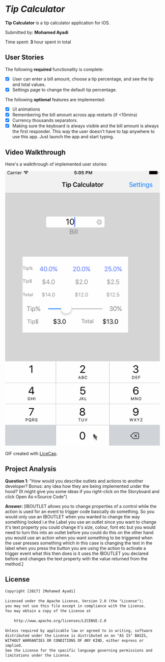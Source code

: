 # *Tip Calculator*

**Tip Calculator** is a tip calculator application for iOS.

Submitted by: **Mohamed Ayadi**

Time spent: **3** hour spent in total

## User Stories

The following **required** functionality is complete:

* [x] User can enter a bill amount, choose a tip percentage, and see the tip and total values.
* [x] Settings page to change the default tip percentage.

The following **optional** features are implemented:
* [x] UI animations
* [x] Remembering the bill amount across app restarts (if <10mins)
* [x] Currency thousands separators.
* [x] Making sure the keyboard is always visible and the bill amount is always the first responder. This way the user doesn't have to tap anywhere to use this app. Just launch the app and start typing.

## Video Walkthrough 

Here's a walkthrough of implemented user stories:

![Video Walkthrough](tipCalculatorWalkthrough.gif)

GIF created with [LiceCap](http://www.cockos.com/licecap/).

## Project Analysis

**Question 1**: "How would you describe outlets and actions to another developer? Bonus: any idea how they are being implemented under the hood? (It might give you some ideas if you right-click on the Storyboard and click Open As->Source Code")

**Answer:** [IBOUTLET allows you to change properties of a control while the action is used for an event to trigger code basically do something. So you would only use an IBOUTLET when you wanted to change the way something looked i.e the Label you use an outlet since you want to change it's text property you could change it's size, colour, font etc but you would need to turn this into an outlet before you could do this on the other hand you would use an action when you want something to be triggered when the user presses something which in this case is changing the text in the label when you press the button you are using the action to activate a trigger event what this then does is it uses the IBOUTLET you declared before and changes the text property with the value returned from the method.]

## License

    Copyright [2017] [Mohamed Ayadi]

    Licensed under the Apache License, Version 2.0 (the "License");
    you may not use this file except in compliance with the License.
    You may obtain a copy of the License at

        http://www.apache.org/licenses/LICENSE-2.0

    Unless required by applicable law or agreed to in writing, software
    distributed under the License is distributed on an "AS IS" BASIS,
    WITHOUT WARRANTIES OR CONDITIONS OF ANY KIND, either express or implied.
    See the License for the specific language governing permissions and
    limitations under the License.
